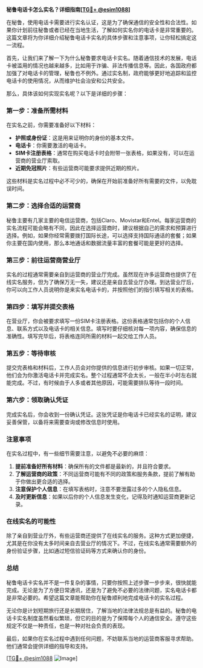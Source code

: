 **秘鲁电话卡怎么实名？详细指南[[TG💪+ @esim1088](https://t.me/s/esim1088)]**

在秘鲁，使用电话卡需要进行实名认证，这是为了确保通信的安全性和合法性。如果你计划前往秘鲁或者已经在当地生活，了解如何实名你的电话卡是非常重要的。这篇文章将为你详细介绍秘鲁电话卡实名的具体步骤和注意事项，让你轻松搞定这一流程。

首先，让我们来了解一下为什么秘鲁要求电话卡实名。随着通信技术的发展，电话卡被滥用的情况也越来越多，比如用于诈骗、非法传播信息等。因此，各国政府都加强了对电话卡的管理，秘鲁也不例外。通过实名制，政府能够更好地追踪和监控电话卡的使用情况，从而维护社会治安和公共安全。

那么，具体该如何实现实名呢？以下是详细的步骤：

### **第一步：准备所需材料**
在实名之前，你需要准备好以下材料：
- **护照或身份证**：这是用来证明你的身份的基本文件。
- **电话卡**：你需要激活的电话卡。
- **SIM卡注册表格**：通常在购买电话卡时会附带一张表格，如果没有，可以在运营商的营业厅索取。
- **近期免冠照片**：有些运营商可能要求提供近期的照片。

这些材料是实名过程中必不可少的，确保在开始前准备好所有需要的文件，以免耽误时间。

### **第二步：选择合适的运营商**
秘鲁主要有几家主要的电信运营商，包括Claro、Movistar和Entel。每家运营商的实名流程可能会略有不同，因此在选择运营商时，建议根据自己的需求和预算进行选择。例如，如果你经常需要拨打国际长途，可以选择支持国际通话的套餐；如果你主要在国内使用，那么本地通话和数据流量丰富的套餐可能是更好的选择。

### **第三步：前往运营商营业厅**
实名的过程通常需要亲自到运营商的营业厅完成。虽然现在许多运营商也提供了在线实名服务，但为了确保万无一失，建议还是亲自去营业厅办理。到达营业厅后，你可以向工作人员说明你是来实名电话卡的，并按照他们的指引填写相关的表格。

### **第四步：填写并提交表格**
在营业厅，你会被要求填写一份SIM卡注册表格。这份表格通常包括你的个人信息、联系方式以及电话卡的相关信息。填写时要仔细核对每一项内容，确保信息的准确性。填写完毕后，将表格连同所需的材料一起交给工作人员。

### **第五步：等待审核**
提交完表格和材料后，工作人员会对你提供的信息进行初步审核。如果一切正常，他们会为你激活电话卡并完成实名。整个过程通常不会太长，一般在半小时左右就能完成。不过，有时候由于人多或者其他原因，可能需要排队等待一段时间。

### **第六步：领取确认凭证**
完成实名后，你会收到一份确认凭证。这张凭证是你电话卡已经实名的证明，建议妥善保管，以备将来需要查询或修改信息时使用。

### **注意事项**
在实名过程中，有一些细节需要注意，以避免不必要的麻烦：
1. **提前准备好所有材料**：确保所有的文件都是最新的，并且符合要求。
2. **了解运营商的政策**：不同运营商可能有不同的政策和服务条款，提前了解有助于你做出更合适的选择。
3. **注意保护个人信息**：在填写表格时，注意不要泄露过多的个人隐私信息。
4. **及时更新信息**：如果以后你的个人信息发生变化，记得及时通知运营商更新记录。

### **在线实名的可能性**
除了亲自到营业厅外，有些运营商还提供了在线实名的服务。这种方式更加便捷，尤其是在你没有太多时间亲自去营业厅的情况下。不过，在线实名通常需要额外的身份验证步骤，比如通过短信验证码等方式来确认你的身份。

### **总结**
秘鲁电话卡实名并不是一件复杂的事情，只要你按照上述步骤一步步来，很快就能完成。无论是为了方便日常通讯，还是为了避免不必要的法律问题，实名电话卡都是非常必要的。希望这篇文章能帮助你在秘鲁顺利地完成电话卡的实名过程。

无论你是计划短期旅行还是长期居住，了解当地的法律法规总是有益的。秘鲁的电话卡实名制度虽然看似繁琐，但它的目的是为了保障每个人的通信安全。遵守这些规定不仅是一种责任，也是一种对社会负责的表现。

最后，如果你在实名过程中遇到任何问题，不妨联系当地的运营商客服寻求帮助。他们通常会提供详细的指导和支持。

[[TG💪+ @esim1088](https://t.me/s/esim1088) ![Image](https://i.postimg.cc/4NQfJmqS/Snipaste-2025-05-13-00-14-12.png)]